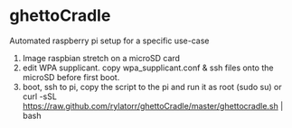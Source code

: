 # ghettoCradle
Automated raspberry pi setup for a specific use-case
1) Image raspbian stretch on a microSD card 
2) edit WPA supplicant. copy wpa_supplicant.conf & ssh files onto the microSD before first boot. 
3) boot, ssh to pi, copy the script to the pi and run it as root (sudo su) or curl -sSL https://raw.github.com/rylatorr/ghettoCradle/master/ghettocradle.sh | bash
        
